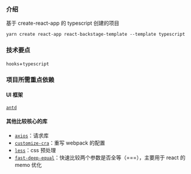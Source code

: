 ### 介绍

基于 create-react-app 的 typescript 创建的项目

```
yarn create react-app react-backstage-template --template typescript
```

### 技术要点

`hooks`+`typescript`

### 项目所需重点依赖

#### UI 框架

[`antd`](https://ant-design.gitee.io/index-cn)

#### 其他比较核心的库

- [`axios`](http://www.axios-js.com/)：请求库
- [`customize-cra`](https://github.com/arackaf/customize-cra#readme)：重写 webpack 的配置
- [`less`](https://less.bootcss.com/)：css 预处理
- [`fast-deep-equal`](https://github.com/epoberezkin/fast-deep-equal)：快速比较两个参数是否全等（===），主要用于 react 的 memo 优化
